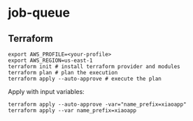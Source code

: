 # job-queue

## Terraform

```
export AWS_PROFILE=<your-profile>
export AWS_REGION=us-east-1
terraform init # install terraform provider and modules
terraform plan # plan the execution
terraform apply --auto-approve # execute the plan
```

Apply with input variables:

```
terraform apply --auto-approve -var="name_prefix=xiaoapp"
terraform apply --var name_prefix=xiaoapp
```
